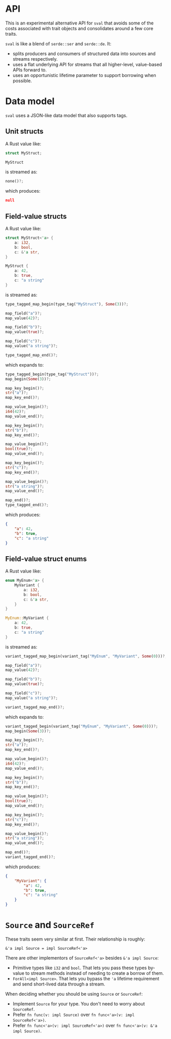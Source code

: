 # API

This is an experimental alternative API for `sval` that avoids some of the costs associated with trait objects and consolidates around a few core traits.

`sval` is like a blend of `serde::ser` and `serde::de`. It:

- splits producers and consumers of structured data into sources and streams respectively.
- uses a flat underlying API for streams that all higher-level, value-based APIs forward to.
- uses an opportunistic lifetime parameter to support borrowing when possible.

# Data model

`sval` uses a JSON-like data model that also supports tags.

## Unit structs

A Rust value like:

```rust
struct MyStruct;

MyStruct
```

is streamed as:

```rust
none()?;
```

which produces:

```json
null
```

## Field-value structs

A Rust value like:

```rust
struct MyStruct<'a> {
    a: i32,
    b: bool,
    c: &'a str,
}

MyStruct {
    a: 42,
    b: true,
    c: "a string"
}
```

is streamed as:

```rust
type_tagged_map_begin(type_tag("MyStruct"), Some(3))?;

map_field("a")?;
map_value(42)?;

map_field("b")?;
map_value(true)?;

map_field("c")?;
map_value("a string")?;

type_tagged_map_end()?;
```

which expands to:

```rust
type_tagged_begin(type_tag("MyStruct"))?;
map_begin(Some(3))?;

map_key_begin()?;
str("a")?;
map_key_end()?;

map_value_begin()?;
i64(42)?;
map_value_end()?;

map_key_begin()?;
str("b")?;
map_key_end()?;

map_value_begin()?;
bool(true)?;
map_value_end()?;

map_key_begin()?;
str("c")?;
map_key_end()?;

map_value_begin()?;
str("a string")?;
map_value_end()?;

map_end()?;
type_tagged_end()?;
```

which produces:

```json
{
    "a": 42,
    "b": true,
    "c": "a string"
}
```

## Field-value struct enums

A Rust value like:

```rust
enum MyEnum<'a> {
    MyVariant {
        a: i32,
        b: bool,
        c: &'a str,
    }
}

MyEnum::MyVariant {
    a: 42,
    b: true,
    c: "a string"
}
```

is streamed as:

```rust
variant_tagged_map_begin(variant_tag("MyEnum", "MyVariant", Some(0)))?;

map_field("a")?;
map_value(42)?;

map_field("b")?;
map_value(true)?;

map_field("c")?;
map_value("a string")?;

variant_tagged_map_end()?;
```

which expands to:

```rust
variant_tagged_begin(variant_tag("MyEnum", "MyVariant", Some(0)))?;
map_begin(Some(3))?;

map_key_begin()?;
str("a")?;
map_key_end()?;

map_value_begin()?;
i64(42)?;
map_value_end()?;

map_key_begin()?;
str("b")?;
map_key_end()?;

map_value_begin()?;
bool(true)?;
map_value_end()?;

map_key_begin()?;
str("c")?;
map_key_end()?;

map_value_begin()?;
str("a string")?;
map_value_end()?;

map_end()?;
variant_tagged_end()?;
```

which produces:

```json
{
    "MyVariant": {
        "a": 42,
        "b": true,
        "c": "a string"
    }
}
```

# `Source` and `SourceRef`

These traits seem very similar at first. Their relationship is roughly:

```
&'a impl Source = impl SourceRef<'a>
```

There are other implementors of `SourceRef<'a>` besides `&'a impl Source`:

- Primitive types like `i32` and `bool`. That lets you pass these types by-value to stream methods instead of needing to create a borrow of them.
- `ForAll<impl Source>`. That lets you bypass the `'a` lifetime requirement and send short-lived data through a stream.

When deciding whether you should be using `Source` or `SourceRef`:

- Implement `Source` for your type. You don't need to worry about `SourceRef`.
- Prefer `fn func(v: impl Source)` over `fn func<'a>(v: impl SourceRef<'a>)`.
- Prefer `fn func<'a>(v: impl SourceRef<'a>)` over `fn func<'a>(v: &'a impl Source)`.
